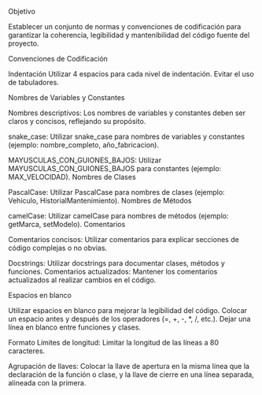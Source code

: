 ﻿Objetivo

Establecer un conjunto de normas y convenciones de codificación para garantizar la coherencia, legibilidad y mantenibilidad del código fuente del proyecto.


Convenciones de Codificación


Indentación
Utilizar 4 espacios para cada nivel de indentación.
Evitar el uso de tabuladores.



Nombres de Variables y Constantes

Nombres descriptivos: Los nombres de variables y constantes deben ser claros y concisos, reflejando su propósito.

snake_case: Utilizar snake_case para nombres de variables y constantes (ejemplo: nombre_completo, año_fabricacion).

MAYUSCULAS_CON_GUIONES_BAJOS: Utilizar MAYUSCULAS_CON_GUIONES_BAJOS para constantes (ejemplo: MAX_VELOCIDAD).
Nombres de Clases

PascalCase: Utilizar PascalCase para nombres de clases (ejemplo: Vehiculo, HistorialMantenimiento).
Nombres de Métodos

camelCase: Utilizar camelCase para nombres de métodos (ejemplo: getMarca, setModelo).
Comentarios

Comentarios concisos: Utilizar comentarios para explicar secciones de código complejas o no obvias.

Docstrings: Utilizar docstrings para documentar clases, métodos y funciones.
Comentarios actualizados: Mantener los comentarios actualizados al realizar cambios en el código.


Espacios en blanco

Utilizar espacios en blanco para mejorar la legibilidad del código.
Colocar un espacio antes y después de los operadores (=, +, -, *, /, etc.).
Dejar una línea en blanco entre funciones y clases.


Formato
Límites de longitud: Limitar la longitud de las líneas a 80 caracteres.

Agrupación de llaves: Colocar la llave de apertura en la misma línea que la declaración de la función o clase, y la llave de cierre en una línea separada, alineada con la primera.
